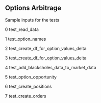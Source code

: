 ## Options Arbitrage

Sample inputs for the tests

0
test_read_data

1
test_option_names

2
test_create_df_for_option_values_delta

3
test_create_df_for_option_values_delta

4
test_add_blacksholes_data_to_market_data

5
test_option_opportunity

6
test_create_positions

7
test_create_orders
